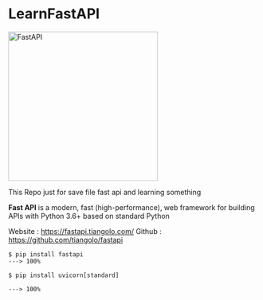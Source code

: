 # LearnFastAPI
<a href="https://fastapi.tiangolo.com"><img src="https://fastapi.tiangolo.com/img/logo-margin/logo-teal.png" width="300px" size="100px" alt="FastAPI"></a>

This Repo just for save file fast api and learning something

<b>Fast API</b> is a modern, fast (high-performance), web framework for building APIs with Python 3.6+ based on standard Python

Website : https://fastapi.tiangolo.com/
Github : https://github.com/tiangolo/fastapi

```console
$ pip install fastapi
---> 100%
```

```console
$ pip install uvicorn[standard]

---> 100%
```
